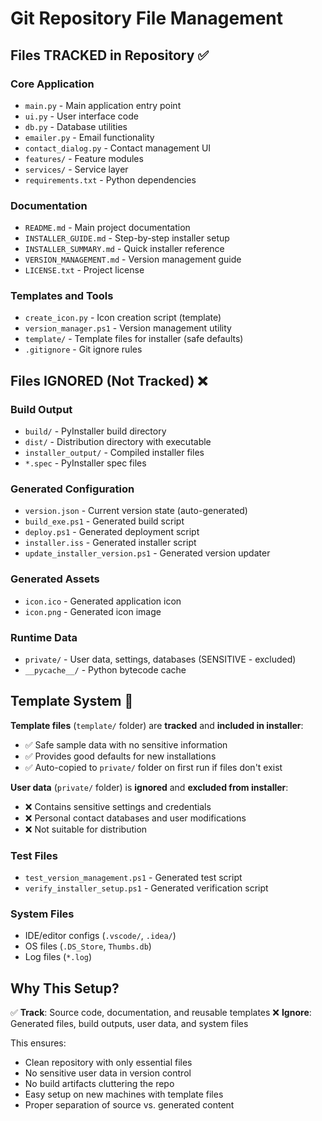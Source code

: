 # Git Repository File Management

## Files TRACKED in Repository ✅

### Core Application
- `main.py` - Main application entry point
- `ui.py` - User interface code
- `db.py` - Database utilities
- `emailer.py` - Email functionality
- `contact_dialog.py` - Contact management UI
- `features/` - Feature modules
- `services/` - Service layer
- `requirements.txt` - Python dependencies

### Documentation
- `README.md` - Main project documentation
- `INSTALLER_GUIDE.md` - Step-by-step installer setup
- `INSTALLER_SUMMARY.md` - Quick installer reference
- `VERSION_MANAGEMENT.md` - Version management guide
- `LICENSE.txt` - Project license

### Templates and Tools
- `create_icon.py` - Icon creation script (template)
- `version_manager.ps1` - Version management utility
- `template/` - Template files for installer (safe defaults)
- `.gitignore` - Git ignore rules

## Files IGNORED (Not Tracked) ❌

### Build Output
- `build/` - PyInstaller build directory
- `dist/` - Distribution directory with executable
- `installer_output/` - Compiled installer files
- `*.spec` - PyInstaller spec files

### Generated Configuration
- `version.json` - Current version state (auto-generated)
- `build_exe.ps1` - Generated build script
- `deploy.ps1` - Generated deployment script
- `installer.iss` - Generated installer script
- `update_installer_version.ps1` - Generated version updater

### Generated Assets
- `icon.ico` - Generated application icon
- `icon.png` - Generated icon image

### Runtime Data
- `private/` - User data, settings, databases (SENSITIVE - excluded)
- `__pycache__/` - Python bytecode cache

## Template System 🔄

**Template files** (`template/` folder) are **tracked** and **included in installer**:
- ✅ Safe sample data with no sensitive information
- ✅ Provides good defaults for new installations  
- ✅ Auto-copied to `private/` folder on first run if files don't exist

**User data** (`private/` folder) is **ignored** and **excluded from installer**:
- ❌ Contains sensitive settings and credentials
- ❌ Personal contact databases and user modifications
- ❌ Not suitable for distribution

### Test Files
- `test_version_management.ps1` - Generated test script
- `verify_installer_setup.ps1` - Generated verification script

### System Files
- IDE/editor configs (`.vscode/`, `.idea/`)
- OS files (`.DS_Store`, `Thumbs.db`)
- Log files (`*.log`)

## Why This Setup?

✅ **Track**: Source code, documentation, and reusable templates
❌ **Ignore**: Generated files, build outputs, user data, and system files

This ensures:
- Clean repository with only essential files
- No sensitive user data in version control
- No build artifacts cluttering the repo
- Easy setup on new machines with template files
- Proper separation of source vs. generated content
